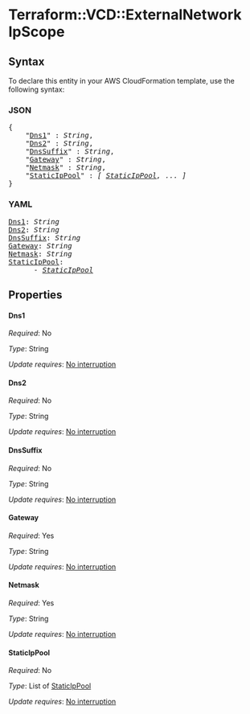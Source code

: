 # Terraform::VCD::ExternalNetwork IpScope

## Syntax

To declare this entity in your AWS CloudFormation template, use the following syntax:

### JSON

<pre>
{
    "<a href="#dns1" title="Dns1">Dns1</a>" : <i>String</i>,
    "<a href="#dns2" title="Dns2">Dns2</a>" : <i>String</i>,
    "<a href="#dnssuffix" title="DnsSuffix">DnsSuffix</a>" : <i>String</i>,
    "<a href="#gateway" title="Gateway">Gateway</a>" : <i>String</i>,
    "<a href="#netmask" title="Netmask">Netmask</a>" : <i>String</i>,
    "<a href="#staticippool" title="StaticIpPool">StaticIpPool</a>" : <i>[ <a href="ipscope-staticippool.md">StaticIpPool</a>, ... ]</i>
}
</pre>

### YAML

<pre>
<a href="#dns1" title="Dns1">Dns1</a>: <i>String</i>
<a href="#dns2" title="Dns2">Dns2</a>: <i>String</i>
<a href="#dnssuffix" title="DnsSuffix">DnsSuffix</a>: <i>String</i>
<a href="#gateway" title="Gateway">Gateway</a>: <i>String</i>
<a href="#netmask" title="Netmask">Netmask</a>: <i>String</i>
<a href="#staticippool" title="StaticIpPool">StaticIpPool</a>: <i>
      - <a href="ipscope-staticippool.md">StaticIpPool</a></i>
</pre>

## Properties

#### Dns1

_Required_: No

_Type_: String

_Update requires_: [No interruption](https://docs.aws.amazon.com/AWSCloudFormation/latest/UserGuide/using-cfn-updating-stacks-update-behaviors.html#update-no-interrupt)

#### Dns2

_Required_: No

_Type_: String

_Update requires_: [No interruption](https://docs.aws.amazon.com/AWSCloudFormation/latest/UserGuide/using-cfn-updating-stacks-update-behaviors.html#update-no-interrupt)

#### DnsSuffix

_Required_: No

_Type_: String

_Update requires_: [No interruption](https://docs.aws.amazon.com/AWSCloudFormation/latest/UserGuide/using-cfn-updating-stacks-update-behaviors.html#update-no-interrupt)

#### Gateway

_Required_: Yes

_Type_: String

_Update requires_: [No interruption](https://docs.aws.amazon.com/AWSCloudFormation/latest/UserGuide/using-cfn-updating-stacks-update-behaviors.html#update-no-interrupt)

#### Netmask

_Required_: Yes

_Type_: String

_Update requires_: [No interruption](https://docs.aws.amazon.com/AWSCloudFormation/latest/UserGuide/using-cfn-updating-stacks-update-behaviors.html#update-no-interrupt)

#### StaticIpPool

_Required_: No

_Type_: List of <a href="ipscope-staticippool.md">StaticIpPool</a>

_Update requires_: [No interruption](https://docs.aws.amazon.com/AWSCloudFormation/latest/UserGuide/using-cfn-updating-stacks-update-behaviors.html#update-no-interrupt)

